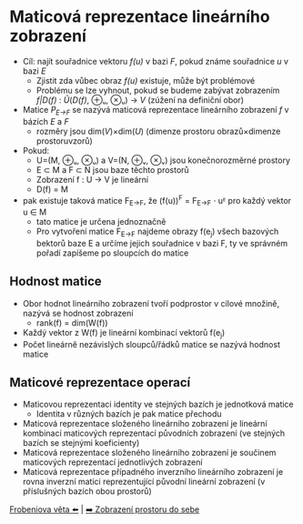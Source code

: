 # Maticová reprezentace lineárního zobrazení

- Cíl: najít souřadnice vektoru _f(u)_ v bazi _F_, pokud známe souřadnice _u_ v bazi _E_
  - Zjistit zda vůbec obraz _f(u)_ existuje, může být problémové
  - Problému se lze vyhnout, pokud se budeme zabývat zobrazením _f|D(f)_ : _Ũ_(_D(f)_, ⊕ᵤ, ⊗ᵤ) → _V_ (zúžení na definiční obor)
- Matice _P<sub>E→F</sub>_ se nazývá maticová reprezentace lineárního zobrazení _f_ v bázích _E_ a _F_
  - rozměry jsou dim(_V_)×dim(_U_) (dimenze prostoru obrazů×dimenze prostoruvzorů)
- Pokud:
  - U=(M, ⊕ᵤ, ⊗ᵤ) a V=(N, ⊕ᵥ, ⊗ᵥ) jsou konečnorozměrné prostory
  - E ⊂ M a F ⊂ N jsou baze těchto prostorů
  - Zobrazení f : U → V je lineární
  - D(f) = M
- pak existuje taková matice F<sub>E→F</sub>, že (f(u))<sup>F</sup> = F<sub>E→F</sub> ⋅ uᴱ pro každý vektor u ∈ M
  - tato matice je určena jednoznačně
  - Pro vytvoření matice F<sub>E→F</sub> najdeme obrazy f(e<sub>j</sub>) všech bazových bektorů baze E a určíme jejich souřadnice v bazi F, ty ve správném pořadí zapíšeme po sloupcích do matice

## Hodnost matice

- Obor hodnot lineárního zobrazení tvoří podprostor v cílové množině, nazývá se hodnost zobrazení
  - rank(f) = dim(W(f))
- Každý vektor z W(f) je lineární kombinací vektorů f(e<sub>j</sub>)
- Počet lineárně nezávislých sloupců/řádků matice se nazývá hodnost matice

## Maticové reprezentace operací

- Maticovou reprezentaci identity ve stejných bazích je jednotková matice
  - Identita v různých bazích je pak matice přechodu
- Maticová reprezentace složeného lineárního zobrazení je lineární kombinací maticových reprezentací původních zobrazení (ve stejných bazích se stejnými koeficienty)
- Maticová reprezentace složeného lineárního zobrazení je součinem maticových reprezentací jednotlivých zobrazení
- Maticová reprezentace případného inverzního lineárního zobrazení je rovna inverzní matici reprezentující původní lineární zobrazení (v příslušných bazích obou prostorů)

[Frobeniova věta ⬅️](./09_FrobenioVeta.md) | [➡️ Zobrazení prostoru do sebe](./11_ZobrazeniProstoruDoSebe.md)
